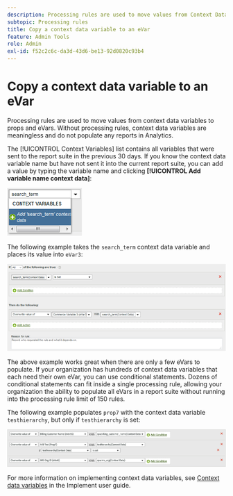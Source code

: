 ```yaml
---
description: Processing rules are used to move values from Context Data variables to props and eVars.
subtopic: Processing rules
title: Copy a context data variable to an eVar
feature: Admin Tools
role: Admin
exl-id: f52c2c6c-da3d-43d6-be13-92d0820c93b4
---
```

# Copy a context data variable to an eVar

Processing rules are used to move values from context data variables to props and eVars. Without processing rules, context data variables are meaningless and do not populate any reports in Analytics.

The [!UICONTROL Context Variables] list contains all variables that were sent to the report suite in the previous 30 days. If you know the context data variable name but have not sent it into the current report suite, you can add a value by typing the variable name and clicking **[!UICONTROL Add variable name context data]**:

![Add](assets/add-context-variable.png)

The following example takes the `search_term` context data variable and places its value into `eVar3`:

![Set](assets/set-context-data.png)

The above example works great when there are only a few eVars to populate. If your organization has hundreds of context data variables that each need their own eVar, you can use conditional statements. Dozens of conditional statements can fit inside a single processing rule, allowing your organization the ability to populate all eVars in a report suite without running into the processing rule limit of 150 rules.

The following example populates `prop7` with the context data variable `testhierarchy`, but only if `testhierarchy` is set:

![Conditional](assets/add-conditional.png)

For more information on implementing context data variables, see [Context data variables](/help/implement/vars/page-vars/contextdata.md) in the Implement user guide.
